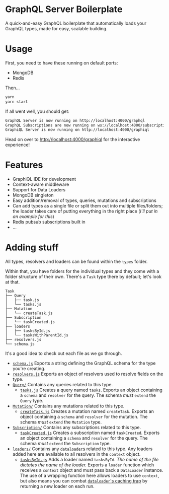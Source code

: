 # GraphQL Server Boilerplate

A quick-and-easy GraphQL boilerplate that automatically loads your GraphQL types, made for easy, scalable building.

# Usage

First, you need to have these running on default ports:

- MongoDB
- Redis

Then...

``` sh
yarn
yarn start
```

If all went well, you should get:

``` sh
GraphQL Server is now running on http://localhost:4000/graphql
GraphQL Subscriptions are now running on ws://localhost:4000/subscriptions
GraphiQL Server is now running on http://localhost:4000/graphiql
```

Head on over to [http://localhost:4000/graphiql](http://localhost:4000/graphiql) for the interactive experience!

# Features

- GraphiQL IDE for development
- Context-aware middleware
- Support for Data Loaders
- MongoDB singleton
- Easy addition/removal of types, queries, mutations and subscriptions
- Can add types as a single file or split them out into multiple files/folders; the loader takes care of putting everything in the right place (_I'll put in an example for this_)
- Redis pubsub subscriptions built in
- ...

# Adding stuff

All types, resolvers and loaders can be found within the `types` folder.

Within that, you have folders for the individual types and they come with a folder structure of their own. There's a `Task` type there by default; let's look at that.

```
Task
├── Query
│   ├── task.js
│   └── tasks.js
├── Mutation
│   └── createTask.js
├── Subscription
│   └── taskCreated.js
├── loaders
│   ├── tasksById.js
│   └── tasksWithParentId.js
├── resolvers.js
└── schema.js
```

It's a good idea to check out each file as we go through.

- [`schema.js`](#) Exports a string defining the GraphQL schema for the type you're creating.
- [`resolvers.js`](#) Exports an object of resolvers used to resolve fields on the type.
- [`Query/`](#) Contains any queries related to this type.
  - [`tasks.js`](#) Creates a query named `tasks`. Exports an object containing a `schema` and `resolver` for the query. The schema *must* `extend` the `Query` type.
- [`Mutation/`](#) Contains any mutations related to this type.
  - [`createTask.js`](#) Creates a mutation named `createTask`. Exports an object containing a `schema` and `resolver` for the mutation. The schema *must* `extend` the `Mutation` type.
- [`Subscription/`](#) Contains any subscriptions related to this type.
  - [`taskCreated.js`](#) Creates a subscription named `taskCreated`. Exports an object containing a `schema` and `resolver` for the query. The schema *must* `extend` the `Subscription` type.
- [`loaders/`](#) Contains any [`dataloader`s](https://github.com/facebook/dataloader) related to this type. Any loaders added here are available to all resolvers in the `context` object.
  - [`tasksById.js`](#) Adds a loader named `tasksById`. *The name of the file dictates the name of the loader.* Exports a `loader` function which receives a `context` object and must pass back a `DataLoader` instance. The use of a wrapping function here allows loaders to use `context`, but also means you can combat [`dataloader`'s caching trap](https://github.com/facebook/dataloader#caching-per-request) by returning a new loader on each run.
